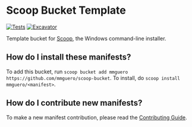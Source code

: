 # Scoop Bucket Template

[![Tests](https://github.com/mmguero/scoop-bucket/actions/workflows/ci.yml/badge.svg)](https://github.com/mmguero/scoop-bucket/actions/workflows/ci.yml) [![Excavator](https://github.com/mmguero/scoop-bucket/actions/workflows/excavator.yml/badge.svg)](https://github.com/mmguero/scoop-bucket/actions/workflows/excavator.yml)

Template bucket for [Scoop](https://scoop.sh), the Windows command-line installer.

How do I install these manifests?
---------------------------------

To add this bucket, run `scoop bucket add mmguero https://github.com/mmguero/scoop-bucket`. To install, do `scoop install mmguero/<manifest>`.

How do I contribute new manifests?
----------------------------------

To make a new manifest contribution, please read the [Contributing Guide](https://github.com/ScoopInstaller/.github/blob/main/.github/CONTRIBUTING.md).
